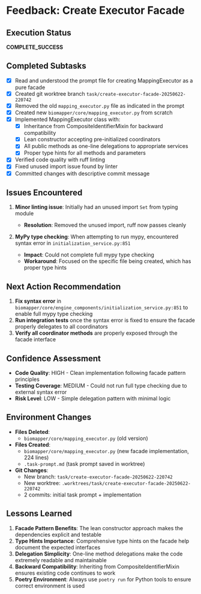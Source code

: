 # Feedback: Create Executor Facade

## Execution Status
**COMPLETE_SUCCESS**

## Completed Subtasks
- [x] Read and understood the prompt file for creating MappingExecutor as a pure facade
- [x] Created git worktree branch `task/create-executor-facade-20250622-220742`
- [x] Removed the old `mapping_executor.py` file as indicated in the prompt
- [x] Created new `biomapper/core/mapping_executor.py` from scratch
- [x] Implemented MappingExecutor class with:
  - [x] Inheritance from CompositeIdentifierMixin for backward compatibility
  - [x] Lean constructor accepting pre-initialized coordinators
  - [x] All public methods as one-line delegations to appropriate services
  - [x] Proper type hints for all methods and parameters
- [x] Verified code quality with ruff linting
- [x] Fixed unused import issue found by linter
- [x] Committed changes with descriptive commit message

## Issues Encountered
1. **Minor linting issue**: Initially had an unused import `Set` from typing module
   - **Resolution**: Removed the unused import, ruff now passes cleanly

2. **MyPy type checking**: When attempting to run mypy, encountered syntax error in `initialization_service.py:851`
   - **Impact**: Could not complete full mypy type checking
   - **Workaround**: Focused on the specific file being created, which has proper type hints

## Next Action Recommendation
1. **Fix syntax error** in `biomapper/core/engine_components/initialization_service.py:851` to enable full mypy type checking
2. **Run integration tests** once the syntax error is fixed to ensure the facade properly delegates to all coordinators
3. **Verify all coordinator methods** are properly exposed through the facade interface

## Confidence Assessment
- **Code Quality**: HIGH - Clean implementation following facade pattern principles
- **Testing Coverage**: MEDIUM - Could not run full type checking due to external syntax error
- **Risk Level**: LOW - Simple delegation pattern with minimal logic

## Environment Changes
- **Files Deleted**: 
  - `biomapper/core/mapping_executor.py` (old version)
- **Files Created**: 
  - `biomapper/core/mapping_executor.py` (new facade implementation, 224 lines)
  - `.task-prompt.md` (task prompt saved in worktree)
- **Git Changes**:
  - New branch: `task/create-executor-facade-20250622-220742`
  - New worktree: `.worktrees/task/create-executor-facade-20250622-220742`
  - 2 commits: initial task prompt + implementation

## Lessons Learned
1. **Facade Pattern Benefits**: The lean constructor approach makes the dependencies explicit and testable
2. **Type Hints Importance**: Comprehensive type hints on the facade help document the expected interfaces
3. **Delegation Simplicity**: One-line method delegations make the code extremely readable and maintainable
4. **Backward Compatibility**: Inheriting from CompositeIdentifierMixin ensures existing code continues to work
5. **Poetry Environment**: Always use `poetry run` for Python tools to ensure correct environment is used